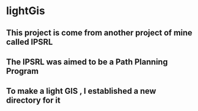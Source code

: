 # lightGis

## This project is come from another project of mine called IPSRL
## The IPSRL was aimed to be a Path Planning Program
## To make a light GIS , I established a new directory for it

